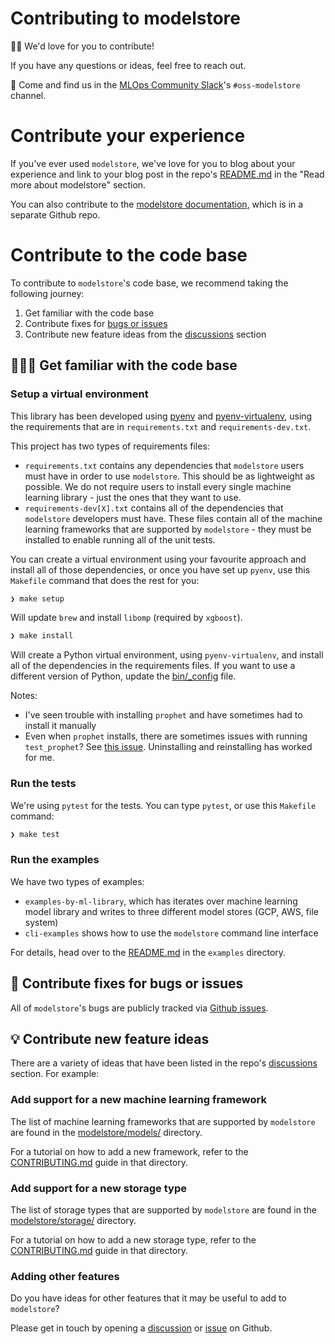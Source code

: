 # Contributing to modelstore

👋🏽 We'd love for you to contribute!

If you have any questions or ideas, feel free to reach out. 

💬  Come and find us in the [MLOps Community Slack](https://go.mlops.community/slack)'s `#oss-modelstore` channel.

# Contribute your experience

If you've ever used `modelstore`, we've love for you to blog about your experience and link to your blog post in the repo's [README.md](https://github.com/operatorai/modelstore/blob/main/README.md) in the "Read more about modelstore" section.

You can also contribute to the [modelstore documentation](https://github.com/operatorai/modelstore-docs), which is in a separate Github repo.

# Contribute to the code base

To contribute to `modelstore`'s code base, we recommend taking the following journey:

1. Get familiar with the code base
2. Contribute fixes for [bugs or issues](https://github.com/operatorai/modelstore/issues)
3. Contribute new feature ideas from the [discussions](https://github.com/operatorai/modelstore/discussions) section 


## 👨🏽‍💻 Get familiar with the code base

### Setup a virtual environment

This library has been developed using [pyenv](https://github.com/pyenv/pyenv)
and [pyenv-virtualenv](https://github.com/pyenv/pyenv-virtualenv), using the
requirements that are in `requirements.txt` and `requirements-dev.txt`.

This project has two types of requirements files:
* `requirements.txt` contains any dependencies that `modelstore` users must have in order to use `modelstore`. This should be as lightweight as possible. We do not require users to install every single machine learning library - just the ones that they want to use.
* `requirements-dev[X].txt` contains all of the dependencies that `modelstore` developers must have. These files contain all of the machine learning frameworks that are supported by `modelstore` - they must be installed to enable running all of the unit tests. 

You can create a virtual environment using your favourite approach and
install all of those dependencies, or once you have set up `pyenv`, use this
 `Makefile` command that does the rest for you:

```bash
❯ make setup
```

Will update `brew` and install `libomp` (required by `xgboost`).

```bash
❯ make install
```

Will create a Python virtual environment, using `pyenv-virtualenv`,
and install all of the dependencies in the requirements files. If you want
to use a different version of Python, update the [bin/_config](bin/config) file.

Notes:
* I've seen trouble with installing `prophet` and have sometimes had to install it manually
* Even when `prophet` installs, there are sometimes issues with running `test_prophet`? See [this issue](https://github.com/facebook/prophet/issues/689). Uninstalling and reinstalling has worked for me.

### Run the tests

We're using `pytest` for the tests. You can type `pytest`, or use
this `Makefile` command:

```bash
❯ make test
```

### Run the examples

We have two types of examples:

* `examples-by-ml-library`, which has iterates over  machine learning model library and writes to three different model stores (GCP, AWS, file system)
* `cli-examples` shows how to use the `modelstore` command line interface

For details, head over to the [README.md](examples/README.md) in the `examples` directory.


## 🐛 Contribute fixes for bugs or issues

All of `modelstore`'s bugs are publicly tracked via [Github issues](https://github.com/operatorai/modelstore/issues). 


## 💡 Contribute new feature ideas

There are a variety of ideas that have been listed in the repo's [discussions](https://github.com/operatorai/modelstore/discussions) section. For example:

### Add support for a new machine learning framework

The list of machine learning frameworks that are supported by `modelstore`
are found in the [modelstore/models/](modelstore/models) directory.

For a tutorial on how to add a new framework, refer to the [CONTRIBUTING.md](modelstore/models/CONTRIBUTING.md) guide in that directory.

### Add support for a new storage type

The list of storage types that are supported by `modelstore`
are found in the [modelstore/storage/](modelstore/storage) directory.

For a tutorial on how to add a new storage type, refer to the [CONTRIBUTING.md](modelstore/storage/CONTRIBUTING.md) guide in that directory.

### Adding other features

Do you have ideas for other features that it may be useful to add to `modelstore`?

Please get in touch by opening a [discussion](https://github.com/operatorai/modelstore/discussions) or [issue](https://github.com/operatorai/modelstore/issues) on Github.
